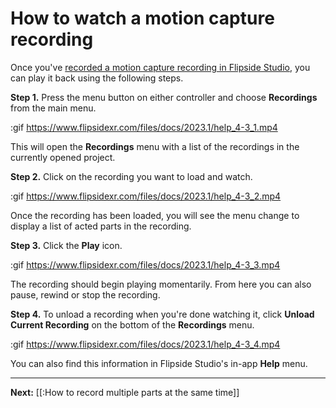 # How to watch a motion capture recording

Once you've [recorded a motion capture recording in Flipside Studio](/docs/2023.2/studio/how-tos/how-to-make-a-motion-capture-recording), you can play it back using the following steps.

**Step 1.** Press the menu button on either controller and choose **Recordings** from the main menu.

:gif https://www.flipsidexr.com/files/docs/2023.1/help_4-3_1.mp4

This will open the **Recordings** menu with a list of the recordings in the currently opened project.

**Step 2.** Click on the recording you want to load and watch.

:gif https://www.flipsidexr.com/files/docs/2023.1/help_4-3_2.mp4

Once the recording has been loaded, you will see the menu change to display a list of acted parts in the recording.

**Step 3.** Click the **Play** icon.

:gif https://www.flipsidexr.com/files/docs/2023.1/help_4-3_3.mp4

The recording should begin playing momentarily. From here you can also pause, rewind or stop the recording.

**Step 4.** To unload a recording when you're done watching it, click **Unload Current Recording** on the bottom of the **Recordings** menu.

:gif https://www.flipsidexr.com/files/docs/2023.1/help_4-3_4.mp4

You can also find this information in Flipside Studio's in-app **Help** menu.

---

**Next:** [[:How to record multiple parts at the same time]]
 
